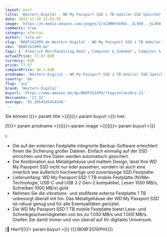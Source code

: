 ```yaml
---
layout: post
title: 'Western Digital - WD My Passport SSD 1 TB mobiler SSD Speicher  NVMe-Technologie  USB-C und USB 3.2 Gen-2 kompatibel  Lesen 1050 MB/s  Schreiben 1000 MB/s  Rose Gold'
date: 2023-11-10 22:03:55
image: 'https://m.media-amazon.com/images/I/41dMHYdG9OL._SL500_._SL400_.jpg'
comments: true
category: ofertas
author: 'tole.es'
slug: 'B08F2G1XPH-de Western Digital - WD My Passport SSD 1 TB mobiler SSD...'
sku: 'B08F2G1XPH-de'
tags: [ 'Arborist Merchandising Root','Computer & Zubehör','Computer & Zubehör: Produkte mit Umwelt-Label','Datenspeicher','Externe Datenspeicher','Externe SSD','Self Service','Special Features Stores','a4cbee59-f823-40fe-831a-7de64f655f6f_0','a4cbee59-f823-40fe-831a-7de64f655f6f_1301','western digital','🇩🇪', ]
actualPrice: 77.97 EUR
currency: EUR
price: 77.97
comparePrice: 94.3 EUR
prodname: 'Western Digital - WD My Passport SSD 1 TB mobiler SSD Speicher  NVMe-Technologie  USB-C und USB 3.2 Gen-2 kompatibel  Lesen 1050 MB/s  Schreiben 1000 MB/s  Rose Gold'
country: 'de'
flag: '🇩🇪'
brand: 'Western Digital'
buyurl: 'https://www.amazon.de/dp/B08F2G1XPH/?tag=tolees0ca-21'
descuento: '17.32'
average: '91.3054545454548'
---
```


Sie können [{{< param title >}}]({{< param buyurl >}}) hier:

[![{{< param prodname >}}]({{< param image >}})]({{< param buyurl >}})

ℹ️:

- Die auf der externen Festplatte integrierte Backup-Software erleichtert Ihnen die Sicherung großer Dateien. Einfach einmalig auf der SSD einrichten und Ihre Daten werden automatisch gesichert.
- Die Kombination aus Metallgehäuse und mattem Design, lässt Ihre WD My Passport SSD nicht nur edel aussehen, sondern ist auch eine innerlich wie äußerlich hochwertige und zuverlässige SSD Festplatte.
- Lieferumfang: WD My Passport SSD 1 TB mobile Festplatte (NVMe-Technologie, USB-C und USB 3.2 Gen-2 kompatibel, Lesen 1050 MB/s, Schreiben 1000 MB/s) gold
- Nehmen Sie die vibrations- und stoßfeste externe Festplatte 1 TB unbesorgt überall mit hin. Das Metallgehäuse der WD My Passport SSD ist robust genug und für alle Eventualitäten gerüstet.
- Die WD My Passport SSD 1 TB mobile Festplatte bietet Lese- und Schreibgeschwindigkeiten von bis zu 1.050 MB/s und 1.000 MB/s. Greifen Sie damit immer und von überall auf Ihr digitales Universum.

[🛒 Hier!!]({{< param buyurl >}})
{{<world>}}B08F2G1XPH{{</world>}}
